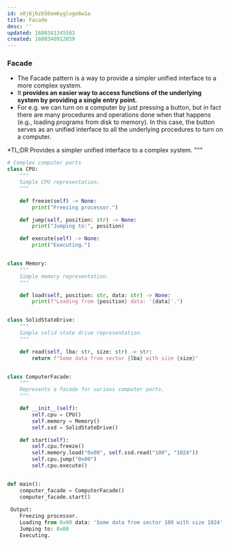 ```yaml
---
id: x8j6j6zb56om6yglxge6w1a
title: Facade
desc: ''
updated: 1680341345583
created: 1680340912059
---
```


### Facade
- The Facade pattern is a way to provide a simpler unified interface to
a more complex system. 
- It **provides an easier way to access functions
of the underlying system by providing a single entry point.**
- For e.g.  we can turn on a computer by just pressing a button, but in
fact there are many procedures and operations done when that happens
(e.g., loading programs from disk to memory). In this case, the button
serves as an unified interface to all the underlying procedures to
turn on a computer.


*TL;DR
Provides a simpler unified interface to a complex system.
"""

``` python
# Complex computer parts
class CPU:
    """
    Simple CPU representation.
    """

    def freeze(self) -> None:
        print("Freezing processor.")

    def jump(self, position: str) -> None:
        print("Jumping to:", position)

    def execute(self) -> None:
        print("Executing.")


class Memory:
    """
    Simple memory representation.
    """

    def load(self, position: str, data: str) -> None:
        print(f"Loading from {position} data: '{data}'.")


class SolidStateDrive:
    """
    Simple solid state drive representation.
    """

    def read(self, lba: str, size: str) -> str:
        return f"Some data from sector {lba} with size {size}"


class ComputerFacade:
    """
    Represents a facade for various computer parts.
    """

    def __init__(self):
        self.cpu = CPU()
        self.memory = Memory()
        self.ssd = SolidStateDrive()

    def start(self):
        self.cpu.freeze()
        self.memory.load("0x00", self.ssd.read("100", "1024"))
        self.cpu.jump("0x00")
        self.cpu.execute()


def main():
    computer_facade = ComputerFacade()
    computer_facade.start()
    
 Output:   
    Freezing processor.
    Loading from 0x00 data: 'Some data from sector 100 with size 1024'.
    Jumping to: 0x00
    Executing.
```

